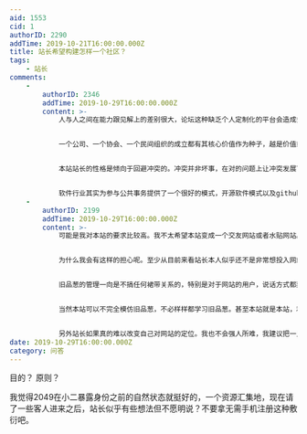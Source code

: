 ```yaml
---
aid: 1553
cid: 1
authorID: 2290
addTime: 2019-10-21T16:00:00.000Z
title: 站长希望构建怎样一个社区？
tags:
    - 站长
comments:
    -
        authorID: 2346
        addTime: 2019-10-29T16:00:00.000Z
        content: >-
            人与人之间在能力跟见解上的差别很大，论坛这种缺乏个人定制化的平台会造成劣币驱逐良币的现象。很多人说只要有个能自由说话的地方就够了，实际上这是一种回避矛盾的心态。每个人参与公共论坛的目的、心态和积累深度不同，如果一个社群纯粹只提供自由说话的平台而自身不去拥抱一个核心价值、甚至回避这种核心价值，那么内部成员也就只能布朗运动，噪声淹没信号，绝大多数人都在原地转圈。


            一个公司、一个协会、一个民间组织的成立都有其核心价值作为种子，越是价值或目的清晰这样的组织往往越能输出高价值。公共空间我现在倒越来越看好matters这个平台，它既有共享的公共空间也有私人定制的信息流，还有官方推荐头条。公共空间提供广场化的交流能避免同温层效应，私人定制信息流则对有能力和品味的人更加公平，因为他们不必为污染者和落后者造成的信息污染付出时间代价，官方推荐头条体现了官方推崇的价值观在吸引更多同类的同时也能传道。


            本站站长的性格是倾向于回避冲突的。冲突并非坏事，在对的问题上让冲突发展下去直到问题解决或者演变才能有所进步。在问题上激烈冲突跟维护感情上的和睦其实并非矛盾。当然，或许出于安全考虑，站长本人可能在其他平台空间如编程随想一般犀利，将本站定位为一个便于互通有无的资源集散地是最安全省事的。


            软件行业其实为参与公共事务提供了一个很好的模式，开源软件模式以及github都是值得拥抱的。开源模式产生了很多互联网基础设施的软件，为什么不能产生作为公民社会基础设施的软件呢？这是我理解的本站核心价值。
    -
        authorID: 2199
        addTime: 2019-10-29T16:00:00.000Z
        content: >-
            可能是我对本站的要求比较高。我不太希望本站变成一个交友网站或者水贴网站。


            为什么我会有这样的担心呢。至少从目前来看站长本人似乎还不是非常想投入网站的建设之中，更愿意把这里当成一个心灵的港湾，一个内心世界宣泄的树洞。站长属于现实中真性情的人。但恕我直言。这有点逃避责任了。


            旧品葱的管理一向是不搞任何裙带关系的，特别是对于网站的用户，说话方式都刻意保持距离感。除了站务方面的事情，其他问题概不参与，概不发言。更不会想到什么人有趣什么人性格好就相互亲热一番。此举实际上保证网站的氛围始终严谨严肃认真。


            当然本站可以不完全模仿旧品葱，不必样样都学习旧品葱。甚至本站就是本站，和什么品葱没关系。这点我都同意。但是对于本站的定位，还是要更多的考虑到大多数人才好。


            另外站长如果真的难以改变自己对网站的定位。我也不会强人所难，我建议把一只鹿儿请来，满足站长的心愿。我愿意自行退出本站换取一只鹿儿入驻。她至今都不入驻的主要原因还是在我这里。我在这里一天她就不会过来。即便站长已经给足了她面子百般维护她的形象。已经忘了她其实就是一个普通用户而已。充其量不过就是出生在台湾罢了。
date: 2019-10-29T16:00:00.000Z
category: 问答
---
```


目的？ 原则？

我觉得2049在小二暴露身份之前的自然状态就挺好的，一个资源汇集地，现在请了一些客人进来之后，站长似乎有些想法但不愿明说？不要拿无需手机注册这种敷衍吧。
